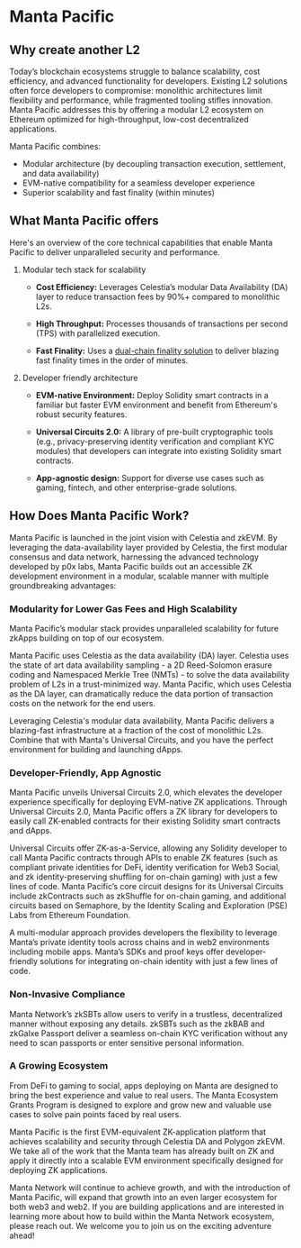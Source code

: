 # Manta Pacific

## Why create another L2

Today’s blockchain ecosystems struggle to balance scalability, cost efficiency, and advanced functionality for developers. Existing L2 solutions often force developers to compromise: monolithic architectures limit flexibility and performance, while fragmented tooling stifles innovation. Manta Pacific addresses this by offering a modular L2 ecosystem on Ethereum optimized for high-throughput, low-cost decentralized applications.

Manta Pacific combines:

- Modular architecture (by decoupling transaction execution, settlement, and data availability)
- EVM-native compatibility for a seamless developer experience
- Superior scalability and fast finality (within minutes)

## What Manta Pacific offers

Here's an overview of the core technical capabilities that enable Manta Pacific to deliver unparalleled security and performance.

1. Modular tech stack for scalability

    - **Cost Efficiency:** Leverages Celestia’s modular Data Availability (DA) layer to reduce transaction fees by 90%+ compared to monolithic L2s.

    - **High Throughput:** Processes thousands of transactions per second (TPS) with parallelized execution.

    - **Fast Finality:** Uses a [dual-chain finality solution](../concepts/fast-finality.md) to deliver blazing fast finality times in the order of minutes.

2. Developer friendly architecture

    - **EVM-native Environment:** Deploy Solidity smart contracts in a familiar but faster EVM environment and benefit from Ethereum's robust security features.
    
    - **Universal Circuits 2.0:** A library of pre-built cryptographic tools (e.g., privacy-preserving identity verification and compliant KYC modules) that developers can integrate into existing Solidity smart contracts.

    - **App-agnostic design:** Support for diverse use cases such as gaming, fintech, and other enterprise-grade solutions.

## How Does Manta Pacific Work?

Manta Pacific is launched in the joint vision with Celestia and zkEVM. By leveraging the data-availability layer provided by Celestia, the first modular consensus and data network, harnessing the advanced technology developed by p0x labs, Manta Pacific builds out an accessible ZK development environment in a modular, scalable manner with multiple groundbreaking advantages:

### Modularity for Lower Gas Fees and High Scalability

Manta Pacific’s modular stack provides unparalleled scalability for future zkApps building on top of our ecosystem.

Manta Pacific uses Celestia as the data availability (DA) layer. Celestia uses the state of art data availability sampling - a 2D Reed-Solomon erasure coding and Namespaced Merkle Tree (NMTs) - to solve the data availability problem of L2s in a trust-minimized way. Manta Pacific, which uses Celestia as the DA layer, can dramatically reduce the data portion of transaction costs on the network for the end users.

Leveraging Celestia's modular data availability, Manta Pacific delivers a blazing-fast infrastructure at a fraction of the cost of monolithic L2s. Combine that with Manta's Universal Circuits, and you have the perfect environment for building and launching dApps.

### Developer-Friendly, App Agnostic

Manta Pacific unveils Universal Circuits 2.0, which elevates the developer experience specifically for deploying EVM-native ZK applications. Through Universal Circuits 2.0, Manta Pacific offers a ZK library for developers to easily call ZK-enabled contracts for their existing Solidity smart contracts and dApps.

Universal Circuits offer ZK-as-a-Service, allowing any Solidity developer to call Manta Pacific contracts through APIs to enable ZK features (such as compliant private identities for DeFi, identity verification for Web3 Social, and zk identity-preserving shuffling for on-chain gaming) with just a few lines of code. Manta Pacific’s core circuit designs for its Universal Circuits include zkContracts such as zkShuffle for on-chain gaming, and additional circuits based on Semaphore, by the Identity Scaling and Exploration (PSE) Labs from Ethereum Foundation.

A multi-modular approach provides developers the flexibility to leverage Manta’s private identity tools across chains and in web2 environments including mobile apps. Manta’s SDKs and proof keys offer developer-friendly solutions for integrating on-chain identity with just a few lines of code.

### Non-Invasive Compliance

Manta Network’s zkSBTs allow users to verify in a trustless, decentralized manner without exposing any details. zkSBTs such as the zkBAB and zkGalxe Passport deliver a seamless on-chain KYC verification without any need to scan passports or enter sensitive personal information.

### A Growing Ecosystem

From DeFi to gaming to social, apps deploying on Manta are designed to bring the best experience and value to real users. The Manta Ecosystem Grants Program is designed to explore and grow new and valuable use cases to solve pain points faced by real users.

Manta Pacific is the first EVM-equivalent ZK-application platform that achieves scalability and security through Celestia DA and Polygon zkEVM. We take all of the work that the Manta team has already built on ZK and apply it directly into a scalable EVM environment specifically designed for deploying ZK applications.

Manta Network will continue to achieve growth, and with the introduction of Manta Pacific, will expand that growth into an even larger ecosystem for both web3 and web2. If you are building applications and are interested in learning more about how to build within the Manta Network ecosystem, please reach out. We welcome you to join us on the exciting adventure ahead!

